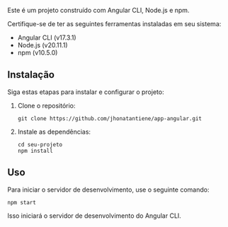 Este é um projeto construído com Angular CLI, Node.js e npm.

Certifique-se de ter as seguintes ferramentas instaladas em seu sistema:

- Angular CLI (v17.3.1)
- Node.js (v20.11.1)
- npm (v10.5.0)

## Instalação

Siga estas etapas para instalar e configurar o projeto:

1. Clone o repositório:
   ```
   git clone https://github.com/jhonatantiene/app-angular.git
   ```

2. Instale as dependências:
   ```
   cd seu-projeto
   npm install
   ```

## Uso

Para iniciar o servidor de desenvolvimento, use o seguinte comando:
   ```
   npm start
   ```

Isso iniciará o servidor de desenvolvimento do Angular CLI.

